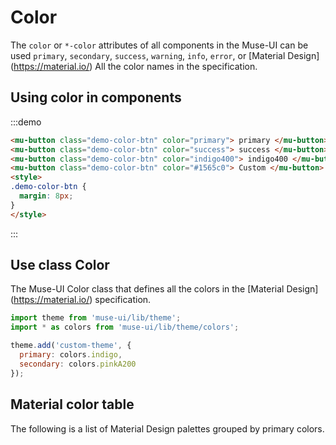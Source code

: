 # Color

The `color` or `*-color` attributes of all components in the Muse-UI can be used `primary`, `secondary`, `success`, `warning`, `info`, `error`, or [Material Design] (https://material.io/) All the color names in the  specification.

## Using color in components

:::demo
```html
<mu-button class="demo-color-btn" color="primary"> primary </mu-button>
<mu-button class="demo-color-btn" color="success"> success </mu-button>
<mu-button class="demo-color-btn" color="indigo400"> indigo400 </mu-button>
<mu-button class="demo-color-btn" color="#1565c0"> Custom </mu-button>
<style>
.demo-color-btn {
  margin: 8px;
}
</style>
```
:::

## Use class Color

The Muse-UI Color class that defines all the colors in the [Material Design] (https://material.io/) specification.

```javascript
import theme from 'muse-ui/lib/theme';
import * as colors from 'muse-ui/lib/theme/colors';

theme.add('custom-theme', {
  primary: colors.indigo,
  secondary: colors.pinkA200
});
```

## Material color table

The following is a list of Material Design palettes grouped by primary colors.

<color-palette />

<style>
.demo-color-btn {
  margin: 8px;
}
</style>
